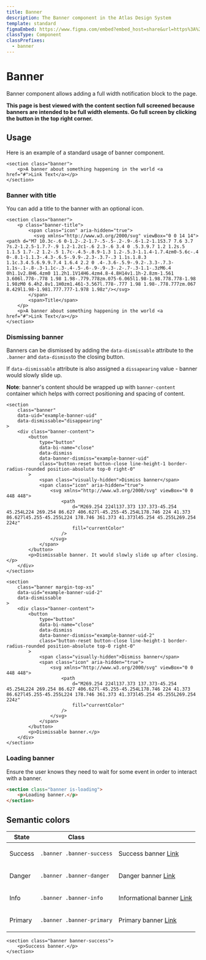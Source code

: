 ```yaml
---
title: Banner
description: The Banner component in the Atlas Design System
template: standard
figmaEmbed: https://www.figma.com/embed?embed_host=share&url=https%3A%2F%2Fwww.figma.com%2Ffile%2FuVA2amRR71yJZ0GS6RI6zL%2F%25F0%259F%258C%259E-Atlas-Design-Library%3Fnode-id%3D1002%253A7106%26t%3DWU64bU98uaT1nU7A-1
classType: Component
classPrefixes:
  - banner
---
```


# Banner

Banner component allows adding a full width notification block to the page.

**This page is best viewed with the content section full screened because banners are intended to be full width elements. Go full screen by clicking the button in the top right corner.**

## Usage

Here is an example of a standard usage of banner component.

```html-no-indent
<section class="banner">
	<p>A banner about something happening in the world <a href="#">Link Text</a></p>
</section>
```

### Banner with title

You can add a title to the banner with an optional icon.

```html-no-indent
<section class="banner">
	<p class="banner-title">
		<span class="icon" aria-hidden="true">
          <svg xmlns="http://www.w3.org/2000/svg" viewBox="0 0 14 14"><path d="M7 10.3c-.6 0-1.2-.2-1.7-.5-.5-.2-.9-.6-1.2-1.1S3.7 7.6 3.7 7s.2-1.2.5-1.7.7-.9 1.2-1.2c1-.6 2.3-.6 3.4 0 .5.3.9.7 1.2 1.2s.5 1.1.5 1.7-.2 1.2-.5 1.7c-.4.5-.8.9-1.3 1.2-.5.3-1.1.4-1.7.4zm0-5.6c-.4 0-.8.1-1.1.3-.4.3-.6.5-.9.9-.2.3-.3.7-.3 1.1s.1.8.3 1.1c.3.4.5.6.9.9.7.4 1.6.4 2.2 0 .4-.3.6-.5.9-.9.2-.3.3-.7.3-1.1s-.1-.8-.3-1.1c-.3-.4-.5-.6-.9-.9-.3-.2-.7-.3-1.1-.3zM6.4 0h1.1v2.8H6.4zm0 11.2h1.1V14H6.4zm4.8-4.8H14v1.1h-2.8zm-1.561 3.606l.778-.778 1.98 1.98-.779.778zm.075-6.065l1.98-1.98.778.778-1.98 1.98zM0 6.4h2.8v1.1H0zm1.461-3.567l.778-.777 1.98 1.98-.778.777zm.067 8.429l1.98-1.981.777.777-1.978 1.98z"/></svg>
        </span>
		<span>Title</span>
	</p>
	<p>A banner about something happening in the world <a href="#">Link Text</a></p>
</section>
```

### Dismissing banner

Banners can be dismissed by adding the `data-dismissable` attribute to the `.banner` and `data-dismiss`to the closing button.

If `data-dismissable` attribute is also assigned a `dissapearing` value - banner would slowly slide up.

**Note**: banner's content should be wrapped up with `banner-content` container which helps with correct positioning and spacing of content.

```html-no-indent
<section
	class="banner"
	data-uid="example-banner-uid"
	data-dismissable="disappearing"
>
	<div class="banner-content">
		<button
			type="button"
			data-bi-name="close"
            data-dismiss
			data-banner-dismiss="example-banner-uid"
			class="button-reset button-close line-height-1 border-radius-rounded position-absolute top-0 right-0"
		>
			<span class="visually-hidden">Dismiss banner</span>
			<span class="icon" aria-hidden="true">
				<svg xmlns="http://www.w3.org/2000/svg" viewBox="0 0 448 448">
					<path
						d="M269.254 224l137.373 137.373-45.254 45.254L224 269.254 86.627 406.627l-45.255-45.254L178.746 224 41.373 86.627l45.255-45.255L224 178.746 361.373 41.373l45.254 45.255L269.254 224z"
						fill="currentColor"
					/>
				</svg>
			</span>
		</button>
		<p>Dismissable banner. It would slowly slide up after closing.</p>
	</div>
</section>

<section
	class="banner margin-top-xs"
	data-uid="example-banner-uid-2"
	data-dismissable
>
	<div class="banner-content">
		<button
			type="button"
			data-bi-name="close"
            data-dismiss
			data-banner-dismiss="example-banner-uid-2"
			class="button-reset button-close line-height-1 border-radius-rounded position-absolute top-0 right-0"
		>
			<span class="visually-hidden">Dismiss banner</span>
			<span class="icon" aria-hidden="true">
				<svg xmlns="http://www.w3.org/2000/svg" viewBox="0 0 448 448">
					<path
						d="M269.254 224l137.373 137.373-45.254 45.254L224 269.254 86.627 406.627l-45.255-45.254L178.746 224 41.373 86.627l45.255-45.255L224 178.746 361.373 41.373l45.254 45.255L269.254 224z"
						fill="currentColor"
					/>
				</svg>
			</span>
		</button>
		<p>Dismissable banner.</p>
	</div>
</section>
```

### Loading banner

Ensure the user knows they need to wait for some event in order to interact with a banner.

```html
<section class="banner is-loading">
	<p>Loading banner.</p>
</section>
```

## Semantic colors

| State   | Class                     |                                                                                                                        |
| ------- | ------------------------- | ---------------------------------------------------------------------------------------------------------------------- |
| Success | `.banner .banner-success` | <section class="banner banner-success"><p class="margin-top-none">Success banner <a href="#">Link</a></p></section>    |
| Danger  | `.banner .banner-danger`  | <section class="banner banner-danger"><p class="margin-top-none">Danger banner <a href="#">Link</a></p></section>      |
| Info    | `.banner .banner-info`    | <section class="banner banner-info"><p class="margin-top-none">Informational banner <a href="#">Link</a></p></section> |
| Primary | `.banner .banner-primary` | <section class="banner banner-primary"><p class="margin-top-none">Primary banner <a href="#">Link</a></p></section>    |

```abut-html
<section class="banner banner-success">
	<p>Success banner.</p>
</section>
```
